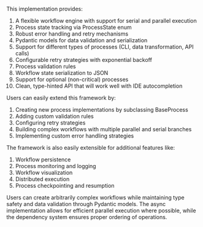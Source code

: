 This implementation provides:

1. A flexible workflow engine with support for serial and parallel execution
1. Process state tracking via ProcessState enum
1. Robust error handling and retry mechanisms
1. Pydantic models for data validation and serialization
1. Support for different types of processes (CLI, data transformation, API calls)
1. Configurable retry strategies with exponential backoff
1. Process validation rules
1. Workflow state serialization to JSON
1. Support for optional (non-critical) processes
1. Clean, type-hinted API that will work well with IDE autocompletion

Users can easily extend this framework by:

1. Creating new process implementations by subclassing BaseProcess
1. Adding custom validation rules
1. Configuring retry strategies
1. Building complex workflows with multiple parallel and serial branches
1. Implementing custom error handling strategies

The framework is also easily extensible for additional features like:

1. Workflow persistence
1. Process monitoring and logging
1. Workflow visualization
1. Distributed execution
1. Process checkpointing and resumption

Users can create arbitrarily complex workflows while maintaining type safety and data validation through Pydantic models. The async implementation allows for efficient parallel execution where possible, while the dependency system ensures proper ordering of operations.